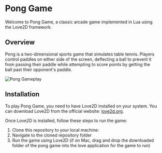 # Pong Game

Welcome to Pong Game, a classic arcade game implemented in Lua using the Love2D framework.

## Overview
Pong is a two-dimensional sports game that simulates table tennis. Players control paddles on either side of the screen, deflecting a ball to prevent it from passing their paddle while attempting to score points by getting the ball past their opponent's paddle.

![Pong Gameplay](pong-gameplay.gif)

## Installation
To play Pong Game, you need to have Love2D installed on your system. You can download Love2D from the official website: [love2d.org](https://love2d.org/).

Once Love2D is installed, follow these steps to run the game:

1. Clone this repository to your local machine:
2. Navigate to the cloned repository folder
3. Run the game using Love2D (if on Mac, drag and drop the downloaded folder of the pong game into the love application for the game to run)
